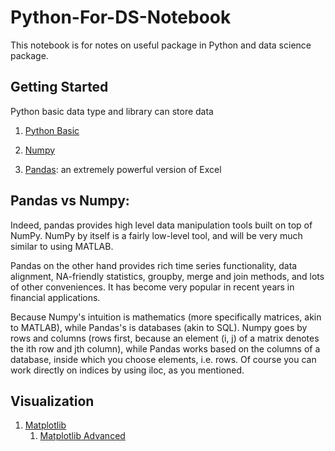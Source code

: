 # Python-For-DS-Notebook
This notebook is for notes on useful package in Python and data science package.

## Getting Started

Python basic data type and library can store data

1. [Python Basic](https://github.com/livieee/Python-For-DS-Notebook/blob/master/1%20Python%20Basic.ipynb)

2. [Numpy](https://github.com/livieee/Python-For-DS-Notebook/blob/master/2%20Numpy.ipynb)

3. [Pandas](https://github.com/livieee/Python-For-DS-Notebook/blob/master/3%20Pandas.ipynb):  an extremely powerful version of Excel

## Pandas vs Numpy:

Indeed, pandas provides high level data manipulation tools built on top of NumPy. NumPy by itself is a fairly low-level tool, and will be very much similar to using MATLAB. 

Pandas on the other hand provides rich time series functionality, data alignment, NA-friendly statistics, groupby, merge and join methods, and lots of other conveniences. It has become very popular in recent years in financial applications.

Because Numpy's intuition is mathematics (more specifically matrices, akin to MATLAB), while Pandas's is databases (akin to SQL). Numpy goes by rows and columns (rows first, because an element (i, j) of a matrix denotes the ith row and jth column), while Pandas works based on the columns of a database, inside which you choose elements, i.e. rows. Of course you can work directly on indices by using iloc, as you mentioned.


## Visualization

1. [Matplotlib](https://github.com/livieee/Python-For-DS-Notebook/blob/master/4%20Matplotlib.ipynb)
    1. [Matplotlib Advanced](https://github.com/livieee/Python-For-DS-Notebook/blob/master/4a%20Advanced%20Matplotlib%20Concepts.ipynb)
